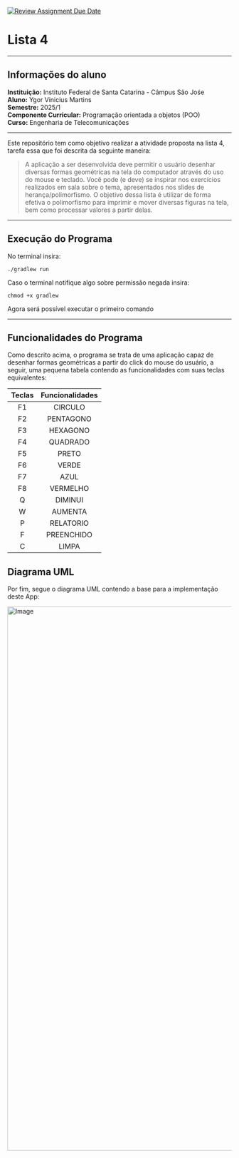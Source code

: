 [![Review Assignment Due Date](https://classroom.github.com/assets/deadline-readme-button-22041afd0340ce965d47ae6ef1cefeee28c7c493a6346c4f15d667ab976d596c.svg)](https://classroom.github.com/a/14jV-K72)

# Lista 4

---

## Informações do aluno
**Instituição:** Instituto Federal de Santa Catarina - Câmpus São Jośe  
**Aluno:** Ygor Vinicius Martins                                        
**Semestre:** 2025/1    
**Componente Curricular:** Programação orientada a objetos (POO)        
**Curso:** Engenharia de Telecomunicações

---

Este repositório tem como objetivo realizar a atividade proposta na lista 4, tarefa essa
que foi descrita da seguinte maneira:

>A aplicação a ser desenvolvida deve permitir o usuário desenhar diversas formas geométricas na tela do
computador através do uso do mouse e teclado. Você pode (e deve) se inspirar nos exercícios realizados em
sala sobre o tema, apresentados nos slides de herança/polimorfismo. O objetivo dessa lista é utilizar de forma
efetiva o polimorfismo para imprimir e mover diversas figuras na tela, bem como processar valores a partir
delas.

--- 

## Execução do Programa  

No terminal insira:

    ./gradlew run

Caso o terminal notifique algo sobre permissão negada insira:

    chmod +x gradlew

Agora será possível executar o primeiro comando

---

## Funcionalidades do Programa

Como descrito acima, o programa se trata de uma aplicação capaz de desenhar formas geométricas
a partir do click do mouse do usuário, a seguir, uma pequena tabela contendo as funcionalidades com
suas teclas equivalentes:  

| Teclas | Funcionalidades |
|:------:|:---------------:|
|   F1   |     CIRCULO     |
|   F2   |    PENTAGONO    |
|   F3   |    HEXAGONO     |
|   F4   |    QUADRADO     |
|   F5   |      PRETO      |
|   F6   |      VERDE      |
|   F7   |      AZUL       |
|   F8   |    VERMELHO     |
|   Q    |     DIMINUI     |        
|   W    |     AUMENTA     |
|   P    |    RELATORIO    |
|   F    |   PREENCHIDO    |
|   C    |      LIMPA      |


## Diagrama UML

Por fim, segue o diagrama UML contendo a base para a implementação deste App:

<img width="1978" height="1220" alt="Image" src="https://github.com/user-attachments/assets/da3f62ba-fdec-4087-a87b-4da13480866d" />
